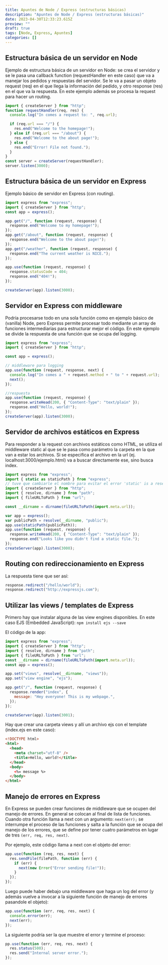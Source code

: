 ```yaml
---
title: Apuntes de Node / Express (estructuras básicas)
description: "Apuntes de Node / Express (estructuras básicas)"
date: 2023-04-30T12:33:23.615Z
preview: ""
draft: true
tags: [Node, Express, Apuntes]
categories: []
---
```


## Estructura básica de un servidor en Node

Ejemplo de estructura básica de un servidor en Node: se crea el servidor y se le pasa una callback function (requestHandler en este caso) que va a manejar los pedidos y respuestas del servidor. Se le va a pasar un objeto request (req) en el que llega la información del pedido, y otro response (res) en el que va la respuesta. En este ejemplo además se procesa la request para hacer un routing.

```js showLineNumbers
import { createServer } from "http";
function requestHandler(req, res) {
  console.log("In comes a request to: ", req.url);

  if (req.url === "/") {
    res.end("Welcome to the homepage!");
  } else if (req.url === "/about") {
    res.end("Welcome to the about page!");
  } else {
    res.end("Error! File not found.");
  }
}
const server = createServer(requestHandler);
server.listen(3000);
```

## Estructura básica de un servidor en Express

Ejemplo básico de servidor en Express (con routing).

```js
import express from "express";
import { createServer } from "http";
const app = express();

app.get("/", function (request, response) {
  response.end("Welcome to my homepage!");
});
app.get("/about", function (request, response) {
  response.end("Welcome to the about page!");
});
app.get("/weather", function (request, response) {
  response.end("The current weather is NICE.");
});

app.use(function (request, response) {
  response.statusCode = 404;
  response.end("404!");
});

createServer(app).listen(3000);
```

## Servidor en Express con middleware

Podría procesarse todo en una sola función como en ejemplo básico de (vanilla) Node, pero Express permite procesar todo mediante un array de funciones intermediarias para estructurar mejor el código. En este ejemplo se divide la respuesta de una función que se ocupa del logging.

```js showLineNumbers
import express from "express";
import { createServer } from "http";

const app = express();

// middleware para logging
app.use(function (request, response, next) {
  console.log("In comes a " + request.method + " to " + request.url);
  next();
});

//respuesta
app.use(function (request, response) {
  response.writeHead(200, { "Content-Type": "text/plain" });
  response.end("Hello, world!");
});
createServer(app).listen(3000);
```

## Servidor de archivos estáticos en Express

Para responder a la request con archivos estáticos como HTML, se utiliza el middleware static al que se le pasa como parámetro la carpeta en la que van a estar los archivos. Si se especifica el archivo en la url (ej. localhost:3000/ejemplo.html) va a buscar directamente ese, sino busca index.

```js
import express from "express";
import { static as staticPath } from "express";
// tuve que cambiarle el nombre para evitar el error 'static' is a reserved word in strict mode. Modules are automatically in stric mode.
import { createServer } from "http";
import { resolve, dirname } from "path";
import { fileURLToPath } from "url";

const __dirname = dirname(fileURLToPath(import.meta.url));

var app = express();
var publicPath = resolve(__dirname, "public");
app.use(staticPath(publicPath));
app.use(function (request, response) {
  response.writeHead(200, { "Content-Type": "text/plain" });
  response.end("Looks like you didn't find a static file.");
});
createServer(app).listen(3000);
```

## Routing con redireccionamiento en Express

La respuesta tiene que ser así:

```js
response.redirect("/hello/world");
response.redirect("http://expressjs.com");
```

## Utilizar las views / templates de Express

Primero hay que instalar alguna de las view engines disponibles. En este caso EJS (Embedded JavaScript):
`npm install ejs --save `

El código de la app:

```js
import express from "express";
import { createServer } from "http";
import { resolve, dirname } from "path";
import { fileURLToPath } from "url";
const __dirname = dirname(fileURLToPath(import.meta.url));
const app = express();

app.set("views", resolve(__dirname, "views"));
app.set("view engine", "ejs");

app.get("/", function (request, response) {
  response.render("index", {
    message: "Hey everyone! This is my webpage.",
  });
});

createServer(app).listen(3001);
```

Hay que crear una carpeta views y allí un archivo ejs con el template (index.ejs en este caso):

```html
<!DOCTYPE html>
<html>
  <head>
    <meta charset="utf-8" />
    <title>Hello, world!</title>
  </head>
  <body>
    <%= message %>
  </body>
</html>
```

## Manejo de errores en Express

En Express se pueden crear funciones de middleware que se ocupen del manejo de errores. En general se colocan al final de lista de funciones. Cuando otra función llama a next con un argumento: `next(err);` se interrumpe el proceso de las funciones y salta a la función que se ocupa del manejo de los errores, que se define por tener cuatro parámetros en lugar de tres `(err, req, res, next)`.

Por ejemplo, este código llama a next con el objeto del error:

```js
app.use(function (req, res, next) {
  res.sendFile(filePath, function (err) {
    if (err) {
      next(new Error("Error sending file!"));
    }
  });
});
```

Luego puede haber debajo una middleware que haga un log del error (y además vuelve a invocar a la siguiente función de manejo de errores pasandole el objeto):

```js
app.use(function (err, req, res, next) {
  console.error(err);
  next(err);
});
```

La siguiente podría ser la que muestre el error y termine el proceso:

```js
pp.use(function (err, req, res, next) {
  res.status(500);
  res.send("Internal server error.");
});
```
